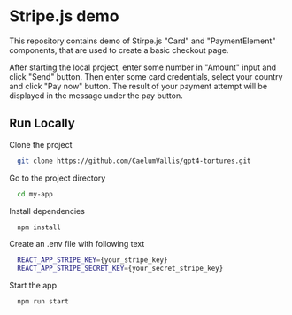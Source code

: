 
# Stripe.js demo

This repository contains demo of Stirpe.js "Card" and "PaymentElement" components, that are used to create a basic checkout page.

After starting the local project, enter some number in "Amount" input and click "Send" button. Then enter some card credentials, select your country and click "Pay now" button. The result of your payment attempt will be displayed in the message under the pay button.
## Run Locally

Clone the project

```bash
  git clone https://github.com/CaelumVallis/gpt4-tortures.git
```

Go to the project directory

```bash
  cd my-app
```

Install dependencies

```bash
  npm install
```

Create an .env file with following text

```bash
  REACT_APP_STRIPE_KEY={your_stripe_key}
  REACT_APP_STRIPE_SECRET_KEY={your_secret_stripe_key}
```

Start the app

```bash
  npm run start
```

